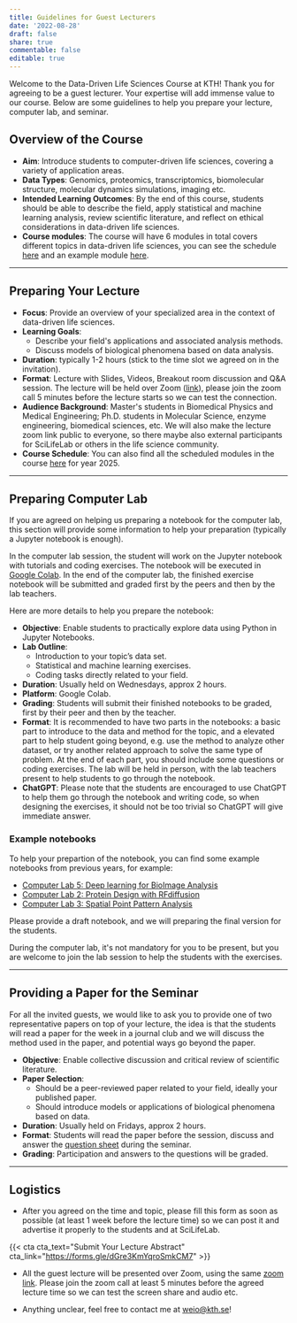 ```yaml
---
title: Guidelines for Guest Lecturers
date: '2022-08-28'
draft: false
share: true
commentable: false
editable: true
---
```


Welcome to the Data-Driven Life Sciences Course at KTH! Thank you for agreeing to be a guest lecturer. Your expertise will add immense value to our course. Below are some guidelines to help you prepare your lecture, computer lab, and seminar.

## Overview of the Course

- **Aim**: Introduce students to computer-driven life sciences, covering a variety of application areas.
- **Data Types**: Genomics, proteomics, transcriptomics, biomolecular structure, molecular dynamics simulations, imaging etc.
- **Intended Learning Outcomes**: By the end of this course, students should be able to describe the field, apply statistical and machine learning analysis, review scientific literature, and reflect on ethical considerations in data-driven life sciences.
- **Course modules**: The course will have 6 modules in total covers different topics in data-driven life sciences, you can see the schedule [here](/course/ddls-2023/schedule/) and an example module [here](/course/ddls-2023/module-1/). 

---

## Preparing Your Lecture

- **Focus**: Provide an overview of your specialized area in the context of data-driven life sciences.
- **Learning Goals**:
  - Describe your field's applications and associated analysis methods.
  - Discuss models of biological phenomena based on data analysis.
- **Duration**: typically 1-2 hours (stick to the time slot we agreed on in the invitation).
- **Format**: Lecture with Slides, Videos, Breakout room discussion and Q&A session. The lecture will be held over Zoom ([link](https://kth-se.zoom.us/j/69812177998)), please join the zoom call 5 minutes before the lecture starts so we can test the connection.
- **Audience Background**: Master's students in Biomedical Physics and Medical Engineering; Ph.D. students in Molecular Science, enzyme engineering, biomedical sciences, etc. We will also make the lecture zoom link public to everyone, so there maybe also external participants for SciLifeLab or others in the life science community.
- **Course Schedule**: You can also find all the scheduled modules in the course [here](/course/ddls-2025/) for year 2025.

---

## Preparing Computer Lab

If you are agreed on helping us preparing a notebook for the computer lab, this section will provide some information to help your preparation (typically a Jupyter notebook is enough).

In the computer lab session, the student will work on the Jupyter notebook with tutorials and coding exercises. The notebook will be executed in [Google Colab](https://colab.research.google.com/?utm_source=scs-index). In the end of the computer lab, the finished exercise notebook will be submitted and graded first by the peers and then by the lab teachers.

Here are more details to help you prepare the notebook:

- **Objective**: Enable students to practically explore data using Python in Jupyter Notebooks.
- **Lab Outline**:
  - Introduction to your topic’s data set.
  - Statistical and machine learning exercises.
  - Coding tasks directly related to your field.
- **Duration**: Usually held on Wednesdays, approx 2 hours.
- **Platform**: Google Colab.
- **Grading**: Students will submit their finished notebooks to be graded, first by their peer and then by the teacher.
- **Format**: It is recommended to have two parts in the notebooks: a basic part to introduce to the data and method for the topic, and a elevated part to help student going beyond, e.g. use the method to analyze other dataset, or try another related approach to solve the same type of problem. At the end of each part, you should include some questions or coding exercises. The lab will be held in person, with the lab teachers present to help students to go through the notebook.
- **ChatGPT**: Please note that the students are encouraged to use ChatGPT to help them go through the notebook and writing code, so when designing the exercises, it should not be too trivial so ChatGPT will give immediate answer.

### Example notebooks

To help your prepartion of the notebook, you can find some example notebooks from previous years, for example:
 - [Computer Lab 5: Deep learning for BioImage Analysis](https://ddls.aicell.io/course/ddls-2023/module-5/lab/)
 - [Computer Lab 2: Protein Design with RFdiffusion](https://ddls.aicell.io/course/ddls-2023/module-2/lab/)
 - [Computer Lab 3: Spatial Point Pattern Analysis](https://ddls.aicell.io/course/ddls-2023/module-3/lab/)

Please provide a draft notebook, and we will preparing the final version for the students.

During the computer lab, it's not mandatory for you to be present, but you are welcome to join the lab session to help the students with the exercises.


---

## Providing a Paper for the Seminar

For all the invited guests, we would like to ask you to provide one of two representative papers on top of your lecture, the idea is that the students will read a paper for the week in a journal club and we will discuss the method used in the paper, and potential ways go beyond the paper.

- **Objective**: Enable collective discussion and critical review of scientific literature.
- **Paper Selection**:
  - Should be a peer-reviewed paper related to your field, ideally your published paper.
  - Should introduce models or applications of biological phenomena based on data.
- **Duration**: Usually held on Fridays, approx 2 hours.
- **Format**: Students will read the paper before the session, discuss and answer the [question sheet](/question-sheet/) during the seminar.
- **Grading**: Participation and answers to the questions will be graded.

---

## Logistics

 * After you agreed on the time and topic, please fill this form as soon as possible (at least 1 week before the lecture time) so we can post it and advertise it properly to the students and at SciLifeLab.

{{< cta cta_text="Submit Your Lecture Abstract" cta_link="https://forms.gle/dGre3KmYqroSmkCM7" >}}


 * All the guest lecture will be presented over Zoom, using the same [zoom link](https://kth-se.zoom.us/j/69812177998). Please join the zoom call at least 5 minutes before the agreed lecture time so we can test the screen share and audio etc.

 * Anything unclear, feel free to contact me at [weio@kth.se](mailto:weio@kth.se)!